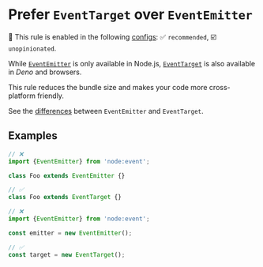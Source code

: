 # Prefer `EventTarget` over `EventEmitter`

💼 This rule is enabled in the following [configs](https://github.com/sindresorhus/eslint-plugin-unicorn#recommended-config): ✅ `recommended`, ☑️ `unopinionated`.

<!-- end auto-generated rule header -->
<!-- Do not manually modify this header. Run: `npm run fix:eslint-docs` -->

While [`EventEmitter`](https://nodejs.org/api/events.html#class-eventemitter) is only available in Node.js, [`EventTarget`](https://developer.mozilla.org/en-US/docs/Web/API/EventTarget) is also available in _Deno_ and browsers.

This rule reduces the bundle size and makes your code more cross-platform friendly.

See the [differences](https://nodejs.org/api/events.html#eventtarget-and-event-api) between `EventEmitter` and `EventTarget`.

## Examples

```js
// ❌
import {EventEmitter} from 'node:event';

class Foo extends EventEmitter {}

// ✅
class Foo extends EventTarget {}
```

```js
// ❌
import {EventEmitter} from 'node:event';

const emitter = new EventEmitter();

// ✅
const target = new EventTarget();
```
